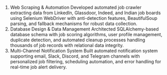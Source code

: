 1. Web Scraping & Automation
Developed automated job crawler extracting data from LinkedIn, Glassdoor, Indeed, and Indian job boards using Selenium WebDriver with anti-detection features, BeautifulSoup parsing, and fallback mechanisms for robust data collection.
2. Database Design & Data Management
Architected SQLAlchemy-based database schema with job scoring algorithms, user profile management, duplicate detection, and automated cleanup processes handling thousands of job records with relational data integrity.
3. Multi-Channel Notification System
Built automated notification system supporting email, Slack, Discord, and Telegram channels with personalized job filtering, scheduling automation, and error handling for real-time job alert delivery.
